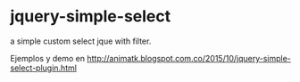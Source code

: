 # jquery-simple-select
a simple custom select jque with filter.

Ejemplos y demo en http://animatk.blogspot.com.co/2015/10/jquery-simple-select-plugin.html
